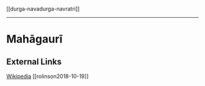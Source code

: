 [[durga-navadurga-navratri]]

---

# Mahāgaurī

## External Links
[Wikipedia](https://en.wikipedia.org/wiki/Mahagauri)
[[rolinson2018-10-19]]